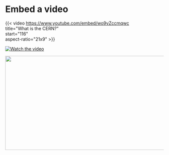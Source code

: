 # Embed a video

{{<
  video <https://www.youtube.com/embed/wo9vZccmqwc>  
  title="What is the CERN?"  
  start="116"  
  aspect-ratio="21x9" >}}

[![Watch the video](https://img.youtube.com/vi/APOPm01BVrk/hqdefault.jpg)](https://www.youtube.com/embed/APOPm01BVrk)

[<img src="https://img.youtube.com/vi/APOPm01BVrk/hqdefault.jpg" width="600" height="300"
/>](https://www.youtube.com/embed/APOPm01BVrk)